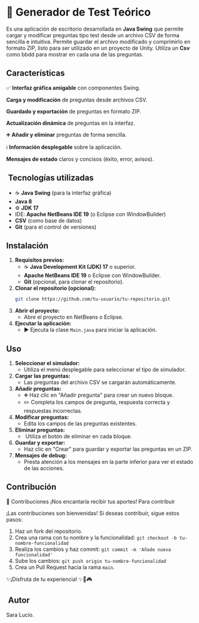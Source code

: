 #  📝 Generador de Test Teórico 

Es una aplicación de escritorio desarrollada en **Java Swing** que permite cargar y modificar preguntas tipo test desde un archivo CSV de forma sencilla e intuitiva. Permite guardar el archivo modificado y comprimirlo en formato ZIP, listo para ser utilizado en un proyecto de Unity. Utiliza un **Csv** como bbdd para mostrar en cada una de las preguntas.

##  Características

✅ **Interfaz gráfica amigable** con componentes Swing.

 **Carga y modificación** de preguntas desde archivos CSV.
 
 **Guardado y exportación** de preguntas en formato ZIP.
 
 **Actualización dinámica** de preguntas en la interfaz.
 
➕ **Añadir y eliminar** preguntas de forma sencilla.

ℹ️ **Información desplegable** sobre la aplicación.

 **Mensajes de estado** claros y concisos (éxito, error, avisos).

## ️ Tecnologías utilizadas

* ☕ **Java Swing** (para la interfaz gráfica)
* **Java 8**
* ⚙️ **JDK 17**
* IDE: **Apache NetBeans IDE 19** (o Eclipse con WindowBuilder)
* **CSV** (como base de datos)
* **Git** (para el control de versiones)

##  Instalación

1.  **Requisitos previos:**
    * ☕ **Java Development Kit (JDK) 17** o superior.
    * **Apache NetBeans IDE 19** o Eclipse con WindowBuilder.
    * **Git** (opcional, para clonar el repositorio).
2.  **Clonar el repositorio (opcional):**
    ```bash
    git clone https://github.com/tu-usuario/tu-repositorio.git
    ```
3.  **Abrir el proyecto:**
    * Abre el proyecto en NetBeans o Eclipse.
4.  **Ejecutar la aplicación:**
    * ▶️ Ejecuta la clase `Main.java` para iniciar la aplicación.

##  Uso

1.  **Seleccionar el simulador:**
    * Utiliza el menú desplegable para seleccionar el tipo de simulador.
2.  **Cargar las preguntas:**
    * Las preguntas del archivo CSV se cargarán automáticamente.
3.  **Añadir preguntas:**
    * ➕ Haz clic en "Añadir pregunta" para crear un nuevo bloque.
    * ✏️ Completa los campos de pregunta, respuesta correcta y respuestas incorrectas.
4.  **Modificar preguntas:**
    * Edita los campos de las preguntas existentes.
5.  **Eliminar preguntas:**
    * ️ Utiliza el botón de eliminar en cada bloque.
6.  **Guardar y exportar:**
    * Haz clic en "Crear" para guardar y exportar las preguntas en un ZIP.
7.  **Mensajes de debug:**
    * Presta atención a los mensajes en la parte inferior para ver el estado de las acciones.

##  Contribución

🤝 Contribuciones
¡Nos encantaría recibir tus aportes! Para contribuir

¡Las contribuciones son bienvenidas! Si deseas contribuir, sigue estos pasos:

1.   Haz un fork del repositorio.
2.   Crea una rama con tu nombre y la funcionalidad: `git checkout -b tu-nombre-funcionalidad`
3.   Realiza los cambios y haz commit: `git commit -m 'Añade nueva funcionalidad'`
4.   Sube los cambios: `git push origin tu-nombre-funcionalidad`
5.   Crea un Pull Request hacia la rama `main`.

✨¡Disfruta de tu experiencia! ✨🚀🎮

## ‍ Autor

 Sara Lucío.


